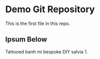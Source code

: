 # Demo Git Repository

This is the first file in this repo.

## Ipsum Below

Tattooed banh mi bespoke DIY salvia 1.